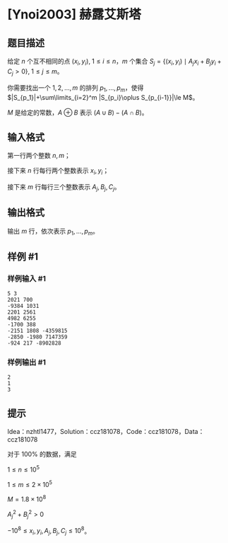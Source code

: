 # [Ynoi2003] 赫露艾斯塔

## 题目描述

给定 $n$ 个互不相同的点 $(x_i,y_i),\;1\le i\le n$，$m$ 个集合 $S_j=\{(x_i,y_i)\mid A_jx_i+B_jy_i+C_j>0\},\;1\le j\le m$。

你需要找出一个 $1,2,\dots,m$ 的排列 $p_1,\dots,p_m$，使得 $|S_{p_1}|+\sum\limits_{i=2}^m |S_{p_i}\oplus S_{p_{i-1}}|\le M$。

$M$ 是给定的常数，$A\oplus B$ 表示 $(A\cup B)-(A\cap B)$。

## 输入格式

第一行两个整数 $n,m$；

接下来 $n$ 行每行两个整数表示 $x_i,y_i$；

接下来 $m$ 行每行三个整数表示 $A_j,B_j,C_j$。

## 输出格式

输出 $m$ 行，依次表示 $p_1,\dots,p_m$。

## 样例 #1

### 样例输入 #1
```
5 3
2021 700
-9384 1031
2201 2561
4982 6255
-1700 388
-2151 1808 -4359815
-2850 -1980 7147359
-924 217 -8902828
```

### 样例输出 #1

```
2
1
3
```

## 提示

Idea：nzhtl1477，Solution：ccz181078，Code：ccz181078，Data：ccz181078

对于 $100\%$ 的数据，满足

$1\le n\le 10^5$

$1\le m\le 2\times 10^5$

$M=1.8\times 10^8$

$A_j^2+B_j^2>0$

$-10^8\le x_i,y_i,A_j,B_j,C_j\le 10^8$。
